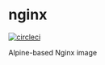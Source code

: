 # nginx

[![circleci][circleci]](https://circleci.com/gh/vektorcloud/nginx)

Alpine-based Nginx image

[circleci]: https://img.shields.io/circleci/build/gh/vektorcloud/nginx?color=1dd6c9&logo=CircleCI&logoColor=1dd6c9&style=for-the-badge "nginx"
